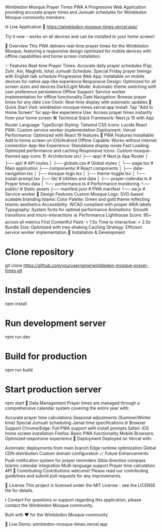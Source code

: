 Wimbledon Mosque Prayer Times PWA
A Progressive Web Application providing accurate prayer times and Jumuah schedules for Wimbledon Mosque community members.

🌐 Live Application
🔗 https://wimbledon-mosque-times.vercel.app/

Try it now - works on all devices and can be installed to your home screen!

🕌 Overview
This PWA delivers real-time prayer times for the Wimbledon Mosque, featuring a responsive design optimized for mobile devices with offline capabilities and home screen installation.

✨ Features
Real-time Prayer Times: Accurate daily prayer schedules (Fajr, Zuhr, Asr, Maghrib, Isha)
Jumuah Schedule: Special Friday prayer timings with English talk schedule
Progressive Web App: Installable on mobile devices for native app-like experience
Responsive Design: Optimized for all screen sizes and devices
Dark/Light Mode: Automatic theme switching with user preference persistence
Offline Support: Service worker implementation for offline functionality
Date Navigation: Browse prayer times for any date
Live Clock: Real-time display with automatic updates
📱 Quick Start
Visit: wimbledon-mosque-times.vercel.app
Install: Tap "Add to Home Screen" for app-like experience
Use: Access prayer times instantly from your home screen
🛠️ Technical Stack
Framework: Next.js 15 with App Router
Language: TypeScript
Styling: Tailwind CSS
Icons: Lucide React
PWA: Custom service worker implementation
Deployment: Vercel
Performance: Optimized with React 19 features
📱 PWA Features
Installable: Add to home screen on iOS/Android
Offline Capable: Works without internet connection
App-like Experience: Standalone display mode
Fast Loading: Optimized performance and caching
Responsive Icons: Custom mosque-themed app icons
🏗️ Architecture
src/
├── app/                    # Next.js App Router
│   ├── api/               # API routes
│   ├── globals.css        # Global styles
│   └── page.tsx          # Main application
├── components/            # React components
│   ├── date-navigation.tsx
│   ├── mosque-logo.tsx
│   ├── theme-toggle.tsx
│   └── install-prompt.tsx
├── lib/                   # Utilities and data
│   ├── prayer-calendar.ts # Prayer times data
│   └── performance.ts     # Performance monitoring
└── public/               # Static assets
    ├── manifest.json     # PWA manifest
    └── sw.js            # Service worker
🎨 Design Features
Custom Mosque Logo: SVG-based scalable branding
Islamic Color Palette: Green and gold theme reflecting Islamic aesthetics
Accessibility: WCAG compliant with proper ARIA labels
Typography: System fonts for optimal performance
Animations: Smooth transitions and micro-interactions
📊 Performance
Lighthouse Score: 95+ across all metrics
First Contentful Paint: < 1.5s
Time to Interactive: < 2.5s
Bundle Size: Optimized with tree-shaking
Caching Strategy: Efficient service worker implementation
🔧 Installation & Development
# Clone repository
git clone https://github.com/yourusername/wimbledon-mosque-prayer-times.git

# Install dependencies
npm install

# Run development server
npm run dev

# Build for production
npm run build

# Start production server
npm start
📅 Data Management
Prayer times are managed through a comprehensive calendar system covering the entire year with:

Accurate prayer time calculations
Seasonal adjustments (Summer/Winter time)
Special Jumuah scheduling
Jamat time specifications
🌐 Browser Support
Chrome/Edge: Full PWA support with install prompts
Safari: iOS home screen installation
Firefox: Basic PWA functionality
Mobile Browsers: Optimized responsive experience
🚀 Deployment
Deployed on Vercel with:

Automatic deployments from main branch
Edge runtime optimization
Global CDN distribution
Custom domain configuration
📈 Future Enhancements
 Push notification system for prayer reminders
 Qibla direction compass
 Islamic calendar integration
 Multi-language support
 Prayer time calculation API
🤝 Contributing
Contributions welcome! Please read our contributing guidelines and submit pull requests for any improvements.

📄 License
This project is licensed under the MIT License - see the LICENSE file for details.

📞 Contact
For questions or support regarding this application, please contact the Wimbledon Mosque community.

Built with ❤️ for the Wimbledon Mosque community

🔗 Live Demo: wimbledon-mosque-times.vercel.app

